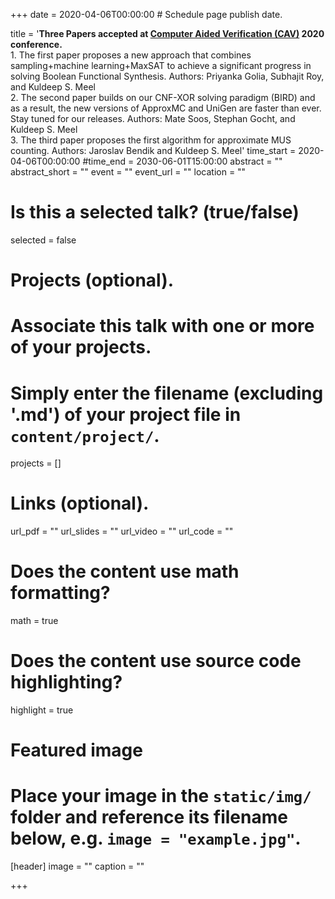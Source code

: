 +++
date = 2020-04-06T00:00:00  # Schedule page publish date.

title = '<b>Three Papers accepted at <a href="https://www.facebook.com/groups/cavconference/?fref=mentions">Computer Aided Verification (CAV)</a> 2020 conference.</b><br>1. The first paper proposes a new approach that combines sampling+machine learning+MaxSAT to achieve a significant progress in solving Boolean Functional Synthesis. Authors: Priyanka Golia, Subhajit Roy, and Kuldeep S. Meel<br>2. The second paper builds on our CNF-XOR solving paradigm (BIRD) and as a result, the new versions of ApproxMC and UniGen are faster than ever. Stay tuned for our releases. Authors: Mate Soos, Stephan Gocht, and Kuldeep S. Meel<br>3. The third paper proposes the first algorithm for approximate MUS counting. Authors: Jaroslav Bendik and Kuldeep S. Meel'
time_start = 2020-04-06T00:00:00
#time_end = 2030-06-01T15:00:00
abstract = ""
abstract_short = ""
event = ""
event_url = ""
location = ""

# Is this a selected talk? (true/false)
selected = false

# Projects (optional).
#   Associate this talk with one or more of your projects.
#   Simply enter the filename (excluding '.md') of your project file in `content/project/`.
projects = []

# Links (optional).
url_pdf = ""
url_slides = ""
url_video = ""
url_code = ""

# Does the content use math formatting?
math = true

# Does the content use source code highlighting?
highlight = true

# Featured image
# Place your image in the `static/img/` folder and reference its filename below, e.g. `image = "example.jpg"`.
[header]
image = ""
caption = ""

+++
